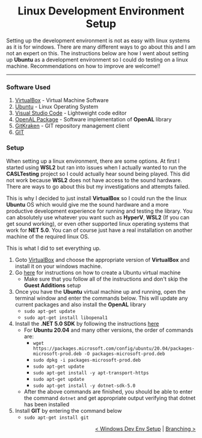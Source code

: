 <h1 style="font-weight:bold" align="center">Linux Development Environment Setup</h1>

Setting up the development environment is not as easy with linux systems as it is for windows.  There are many different ways to go about this and I am not an expert on this.  The instructions below are how I went about setting up **Ubuntu** as a development environment so I could do testing on a linux machine.  Recommendations on how to improve are welcome!!

---

### Software Used

1. [VirtualBox](https://www.virtualbox.org/) - Virtual Machine Software
2. [Ubuntu](https://ubuntu.com/) - Linux Operating System
3. [Visual Studio Code](https://code.visualstudio.com/) - Lightweight code editor
4. [OpenAL Package](https://launchpad.net/ubuntu/+source/openal-soft) - Software implementation of **OpenAL** library
5. [GitKraken](https://www.gitkraken.com/) - GIT repository management client
6. [GIT](https://git-scm.com/)

### Setup

When setting up a linux environment, there are some options.  At first I started using **WSL2** but ran into issues when I actually wanted to run the **CASLTesting** project so I could actually hear sound being played.  This did not work because **WSL2** does not have access to the sound hardware.  There are ways to go about this but my investigations and attempts failed.

This is why I decided to just install **VirtualBox** so I could run the the linux **Ubuntu** OS which would give me the sound hardware and a more productive development experience for running and testing the library.  You can absolutely use whatever you want such as **HyperV**, **WSL2** (If you can get sound working), or even other supported linux operating systems that work for **NET 5.0**.  You can of course just have a real installation on another machine of the required linux OS.

This is what I did to set everything up.

1. Goto [VirtualBox](https://www.virtualbox.org/wiki/Download_Old_Builds_6_0) and choose the appropriate version of **VirtualBox** and install it on your windows machine.
2. Go [here](https://brb.nci.nih.gov/seqtools/installUbuntu.html) for instructions on how to create a Ubuntu virtual machine
   * Make sure that you follow all of the instructions and don't skip the **Guest Additions** setup
3. Once you have the **Ubuntu** virtual machine up and running, open the terminal window and enter the commands below.  This will update any current packages and also install the **OpenAL** library
   * `sudo apt-get update`
   * `sudo apt-get install libopenal1`
5. Install the **.NET 5.0 SDK** by following the instructions [here](https://docs.microsoft.com/en-us/dotnet/core/install/linux-ubuntu#2004-)
   * For **Ubuntu 20.04** and many other versions, the order of commands are:
     * `wget https://packages.microsoft.com/config/ubuntu/20.04/packages-microsoft-prod.deb -O packages-microsoft-prod.deb`
     * `sudo dpkg -i packages-microsoft-prod.deb`
     * `sudo apt-get update`
     * `sudo apt-get install -y apt-transport-https`
     * `sudo apt-get update`
     * `sudo apt-get install -y dotnet-sdk-5.0`
   * After the above commands are finished, you should be able to enter the command `dotnet` and get appropriate output verifying that dotnet has been installed
6. Install **GIT** by entering the command below
   * `sudo apt-get install git`


<div align="right">

   [< Windows Dev Env Setup](./WindowsDevEnvSetup.md) | [Branching >](./../Branching.md)
   <br/>
</div>